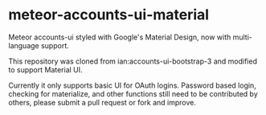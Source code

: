 meteor-accounts-ui-material
==============================

Meteor accounts-ui styled with Google's Material Design, now with multi-language support.

This repository was cloned from ian:accounts-ui-bootstrap-3 and modified to support Material UI.

Currently it only supports basic UI for OAuth logins.  Password based login, checking for materialize, and other functions still need to be contributed by others, please submit a pull request or fork and improve.
